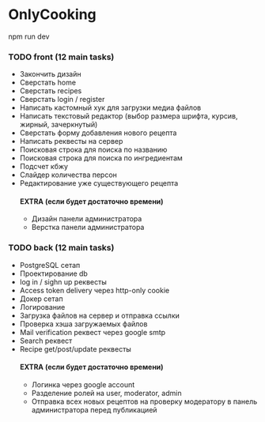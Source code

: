 # OnlyCooking

npm run dev

### TODO front (12 main tasks)
* Закончить дизайн 
* Сверстать home
* Сверстать recipes
* Сверстать login / register
* Написать кастомный хук для загрузки медиа файлов
* Написать текстовый редактор (выбор размера шрифта, курсив, жирный, зачеркнутый)
* Сверстать форму добавления нового рецепта
* Написать реквесты на сервер
* Поисковая строка для поиска по названию
* Поисковая строка для поиска по ингредиентам
* Подсчет кбжу
* Слайдер количества персон
* Редактирование уже существующего рецепта
  #### EXTRA (если будет достаточно времени)
  * Дизайн панели администратора
  * Верстка панели администратора

### TODO back (12 main tasks)
* PostgreSQL сетап
* Проектирование db
* log in / sighn up реквесты
* Access token delivery через http-only cookie
* Докер сетап
* Логирование
* Загрузка файлов на сервер и отправка ссылки
* Проверка хэша загружаемых файлов
* Mail verification реквест через google smtp
* Search реквест
* Recipe get/post/update реквесты
  #### EXTRA (если будет достаточно времени)
  * Логинка через google account
  * Разделение ролей на user, moderator, admin
  * Отправка всех новых рецептов на проверку модератору в панель администратора перед публикацией
